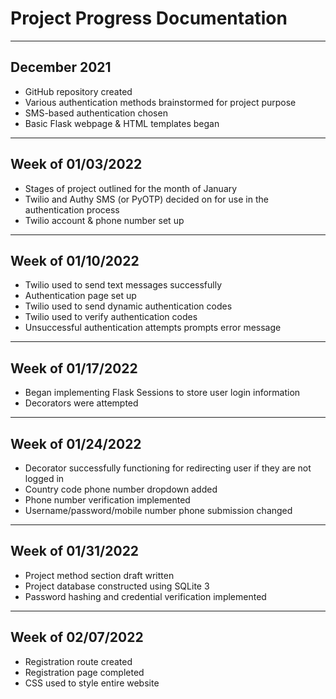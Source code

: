 # Project Progress Documentation

***

## December 2021

+ GitHub repository created
+ Various authentication methods brainstormed for project purpose
+ SMS-based authentication chosen
+ Basic Flask webpage & HTML templates began

***

## Week of 01/03/2022

+ Stages of project outlined for the month of January
+ Twilio and Authy SMS (or PyOTP) decided on for use in the authentication process
+ Twilio account & phone number set up

***

## Week of 01/10/2022

+ Twilio used to send text messages successfully
+ Authentication page set up
+ Twilio used to send dynamic authentication codes
+ Twilio used to verify authentication codes
+ Unsuccessful authentication attempts prompts error message 

***

## Week of 01/17/2022

+ Began implementing Flask Sessions to store user login information
+ Decorators were attempted

***

## Week of 01/24/2022

+ Decorator successfully functioning for redirecting user if they are not logged in
+ Country code phone number dropdown added
+ Phone number verification implemented
+ Username/password/mobile number phone submission changed

***

## Week of 01/31/2022

+ Project method section draft written
+ Project database constructed using SQLite 3
+ Password hashing and credential verification implemented

***

## Week of 02/07/2022

+ Registration route created
+ Registration page completed
+ CSS used to style entire website
